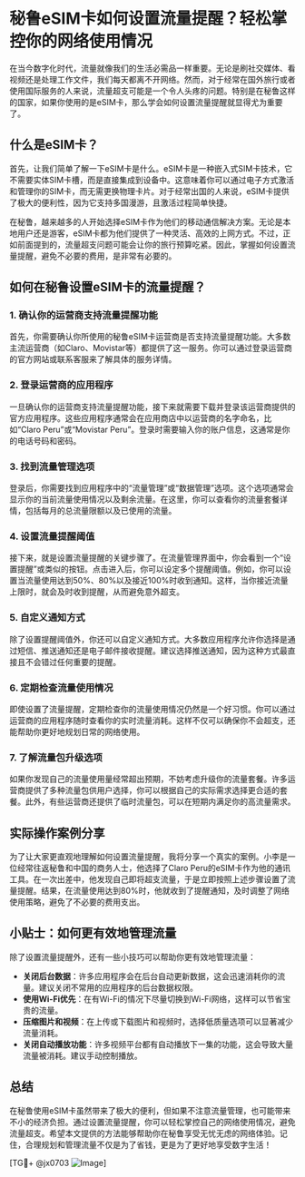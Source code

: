 # 秘鲁eSIM卡如何设置流量提醒？轻松掌控你的网络使用情况

在当今数字化时代，流量就像我们的生活必需品一样重要。无论是刷社交媒体、看视频还是处理工作文件，我们每天都离不开网络。然而，对于经常在国外旅行或者使用国际服务的人来说，流量超支可能是一个令人头疼的问题。特别是在秘鲁这样的国家，如果你使用的是eSIM卡，那么学会如何设置流量提醒就显得尤为重要了。

## 什么是eSIM卡？

首先，让我们简单了解一下eSIM卡是什么。eSIM卡是一种嵌入式SIM卡技术，它不需要实体SIM卡槽，而是直接集成到设备中。这意味着你可以通过电子方式激活和管理你的SIM卡，而无需更换物理卡片。对于经常出国的人来说，eSIM卡提供了极大的便利性，因为它支持多国漫游，且激活过程简单快捷。

在秘鲁，越来越多的人开始选择eSIM卡作为他们的移动通信解决方案。无论是本地用户还是游客，eSIM卡都为他们提供了一种灵活、高效的上网方式。不过，正如前面提到的，流量超支问题可能会让你的旅行预算吃紧。因此，掌握如何设置流量提醒，避免不必要的费用，是非常有必要的。

## 如何在秘鲁设置eSIM卡的流量提醒？

### 1. 确认你的运营商支持流量提醒功能

首先，你需要确认你所使用的秘鲁eSIM卡运营商是否支持流量提醒功能。大多数主流运营商（如Claro、Movistar等）都提供了这一服务。你可以通过登录运营商的官方网站或联系客服来了解具体的服务详情。

### 2. 登录运营商的应用程序

一旦确认你的运营商支持流量提醒功能，接下来就需要下载并登录该运营商提供的官方应用程序。这些应用程序通常会在应用商店中以运营商的名字命名，比如“Claro Peru”或“Movistar Peru”。登录时需要输入你的账户信息，这通常是你的电话号码和密码。

### 3. 找到流量管理选项

登录后，你需要找到应用程序中的“流量管理”或“数据管理”选项。这个选项通常会显示你的当前流量使用情况以及剩余流量。在这里，你可以查看你的流量套餐详情，包括每月的总流量限额以及已使用的流量。

### 4. 设置流量提醒阈值

接下来，就是设置流量提醒的关键步骤了。在流量管理界面中，你会看到一个“设置提醒”或类似的按钮。点击进入后，你可以设定多个提醒阈值。例如，你可以设置当流量使用达到50%、80%以及接近100%时收到通知。这样，当你接近流量上限时，就会及时收到提醒，从而避免意外超支。

### 5. 自定义通知方式

除了设置提醒阈值外，你还可以自定义通知方式。大多数应用程序允许你选择是通过短信、推送通知还是电子邮件接收提醒。建议选择推送通知，因为这种方式最直接且不会错过任何重要的提醒。

### 6. 定期检查流量使用情况

即使设置了流量提醒，定期检查你的流量使用情况仍然是一个好习惯。你可以通过运营商的应用程序随时查看你的实时流量消耗。这样不仅可以确保你不会超支，还能帮助你更好地规划日常的网络使用。

### 7. 了解流量包升级选项

如果你发现自己的流量使用量经常超出预期，不妨考虑升级你的流量套餐。许多运营商提供了多种流量包供用户选择，你可以根据自己的实际需求选择更合适的套餐。此外，有些运营商还提供了临时流量包，可以在短期内满足你的高流量需求。

## 实际操作案例分享

为了让大家更直观地理解如何设置流量提醒，我将分享一个真实的案例。小李是一位经常往返秘鲁和中国的商务人士，他选择了Claro Peru的eSIM卡作为他的通讯工具。在一次出差中，他发现自己即将超支流量，于是立即按照上述步骤设置了流量提醒。结果，在流量使用达到80%时，他就收到了提醒通知，及时调整了网络使用策略，避免了不必要的费用支出。

## 小贴士：如何更有效地管理流量

除了设置流量提醒外，还有一些小技巧可以帮助你更有效地管理流量：

- **关闭后台数据**：许多应用程序会在后台自动更新数据，这会迅速消耗你的流量。建议关闭不常用的应用程序的后台数据权限。
- **使用Wi-Fi优先**：在有Wi-Fi的情况下尽量切换到Wi-Fi网络，这样可以节省宝贵的流量。
- **压缩图片和视频**：在上传或下载图片和视频时，选择低质量选项可以显著减少流量消耗。
- **关闭自动播放功能**：许多视频平台都有自动播放下一集的功能，这会导致大量流量被消耗。建议手动控制播放。

## 总结

在秘鲁使用eSIM卡虽然带来了极大的便利，但如果不注意流量管理，也可能带来不小的经济负担。通过设置流量提醒，你可以轻松掌控自己的网络使用情况，避免流量超支。希望本文提供的方法能够帮助你在秘鲁享受无忧无虑的网络体验。记住，合理规划和管理流量不仅是为了省钱，更是为了更好地享受数字生活！

[TG💪+ @jx0703 ![Image](https://github.com/user-attachments/assets/dbca1d08-cadb-493c-b0ec-ad6f7a83f270)]